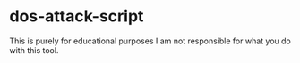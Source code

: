 # dos-attack-script
This is purely for educational purposes I am not responsible for what you do with this tool. 
